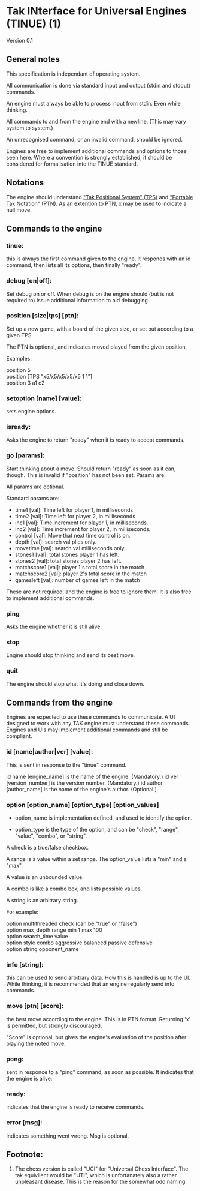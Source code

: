 # Tak INterface for Universal Engines (TINUE) (1)

Version 0.1

## General notes

This specification is independant of operating system.

All communication is done via standard input and output (stdin and stdout) commands.

An engine must always be able to process input from stdin. Even while thinking.

All commands to and from the engine end with a newline. (This may vary system to system.)

An unrecognised command, or an invalid command, should be ignored.

Engines are free to implement additional commands and options to those seen here. Where a convention is strongly established, it should be considered for formalisation into the TINUE standard.

## Notations

The engine should understand ["Tak Positional System" (TPS)](https://www.reddit.com/r/Tak/wiki/tak_positional_system) and ["Portable Tak Notation" (PTN)](https://www.reddit.com/r/Tak/wiki/tak_positional_system).
As an extention to PTN, x may be used to indicate a null move.

## Commands to the engine

### tinue:

this is always the first command given to the engine. It responds with an id command, then lists all its options, then finally "ready".

### debug [on|off]:

Set debug on or off. When debug is on the engine should (but is not required to) issue additional information to aid debugging.

### position [size|tps] [ptn]:

Set up a new game, with a board of the given size, or set out according to a given TPS.

The PTN is optional, and indicates moved played from the given position.

Examples:

position 5  
position [TPS "x5/x5/x5/x5/x5 1 1"]  
position 3 a1 c2

### setoption [name] [value]:

sets engine options.

### isready:

Asks the engine to return "ready" when it is ready to accept commands.

### go [params]:

Start thinking about a move. Should return "ready" as soon as it can, though. This is invalid if "position" has not been set. Params are:

All params are optional.

Standard params are:

- time1 [val]: Time left for player 1, in milliseconds
- time2 [val]: Time left for player 2, in milliseconds
- inc1 [val]: Time increment for player 1, in milliseconds.
- inc2 [val]: Time increment for player 2, in milliseconds.
- control [val]: Move that next time control is on.
- depth [val]: search val plies only.
- movetime [val]: search val milliseconds only.
- stones1 [val]: total stones player 1 has left.
- stones2 [val]: total stones player 2 has left.
- matchscore1 [val]: player 1's total score in the match
- matchscore2 [val]: player 2's total score in the match
- gamesleft [val]: number of games left in the match

These are not required, and the engine is free to ignore them. It is also free to implement additional commands.

### ping

Asks the engine whether it is still alive.

### stop

Engine should stop thinking and send its best move.

### quit

The engine should stop what it's doing and close down.

## Commands from the engine

Engines are expected to use these commands to communicate. A UI designed to work with any TAK engine must understand these commands. Engines and UIs may implement additional commands and still be compliant.

### id [name|author|ver] [value]:

This is sent in response to the "tinue" command.

id name [engine_name] is the name of the engine. (Mandatory.)
id ver [version_number] is the version number. (Mandatory.)
id author [author_name] is the name of the engine's author. (Optional.)

### option [option_name] [option_type] [option_values]

- option_name is implementation defined, and used to identify the option.

- option_type is the type of the option, and can be "check", "range", "value", "combo", or "string".

A check is a true/false checkbox.

A range is a value within a set range. The option_value lists a "min" and a "max".

A value is an unbounded value.

A combo is like a combo box, and lists possible values.

A string is an arbitrary string.

For example:

option multithreaded check (can be "true" or "false")  
option max_depth range min 1 max 100  
option search_time value  
option style combo aggressive balanced passive defensive  
option string opponent_name  

###  info [string]:

this can be used to send arbitrary data. How this is handled is up to the UI. While thinking, it is recommended that an engine regularly send info commands.

###  move [ptn] [score]:

the best move according to the engine. This is in PTN format. Returning 'x' is permitted, but strongly discouraged.

"Score" is optional, but gives the engine's evaluation of the position after playing the noted move.

###  pong:

sent in responce to a "ping" command, as soon as possible. It indicates that the engine is alive.

###  ready:

indicates that the engine is ready to receive commands.

### error [msg]:

Indicates something went wrong. Msg is optional.

##  Footnote:

1. The chess version is called "UCI" for "Universal Chess Interface".
The tak equivilent would be "UTI", which is unfortanately also a rather unpleasant disease.
This is the reason for the somewhat odd naming.
